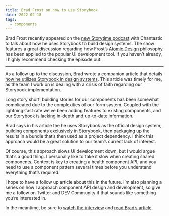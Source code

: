 ```yaml
---
title: Brad Frost on how to use Storybook
date: 2022-02-18
tags: 
  - components
---
```


Brad Frost recently appeared on the [new Storytime podcast](https://www.youtube.com/watch?v=jR0Gefa4lpg&t=1s) with Chantastic to talk about how he uses Storybook to build design systems. The show features a great discussion regarding how Frost’s [Atomic Design](https://bradfrost.com/blog/post/atomic-web-design/) philosophy has been applied to the popular UI development tool. If you haven’t already, I highly recommend checking the episode out.

---

As a follow up to the discussion, Brad wrote a companion article that details [how he utilizes Storybook in design systems](https://bradfrost.com/blog/post/atomic-design-and-storybook/). This article was timely for me, as the team I work on is dealing with a crisis of faith regarding our Storybook implementation.

Long story short, building stories for our components has been somewhat complicated due to the complexities of our form system. Coupled with the lightning-fast rate we’ve been adding features to existing components, and our Storybook is lacking in-depth and up-to-date information.

Brad says in his article the he uses Storybook as the official design system, building components exclusively in Storybook, then packaging up the results in a bundle that’s then used as a project dependency. I think this approach would be a great solution to our team’s current lack of interest.

Of course, this approach slows UI development down, but I would argue that’s a good thing. I personally like to take it slow when creating shared components. Context is key to creating a health component API, and you need to use a component pattern several times before you understand everything that’s required.

I hope to have a follow up article about this in the future. I’m also planning a series on how I approach component API design and development, so give me a follow on Twitter and DEV Community if that sounds like something you’re interested in.

In the meantime, be sure to [watch the interview](https://www.youtube.com/watch?v=jR0Gefa4lpg&t=1s) and [read Brad’s article](https://bradfrost.com/blog/post/atomic-design-and-storybook/).